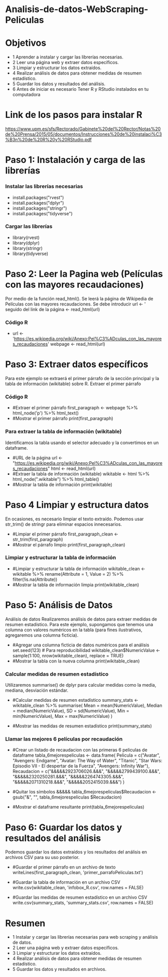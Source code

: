 # Analisis-de-datos-WebScraping-Peliculas
# Objetivos
- 1 Aprender a instalar y cargar las librerías necesarias.
- 2 Leer una página web y extraer datos específicos.
- 3 Limpiar y estructurar los datos extraídos.
- 4 Realizar análisis de datos para obtener medidas de resumen estadístico.
- 5 Guardar los datos y resultados del análisis.
- 6 Antes de iniciar es necesario Tener R y RStudio instalados en tu computadora
  
# Link de los pasos para instalar R 
https://www.upm.es/sfs/Rectorado/Gabinete%20del%20Rector/Notas%20de%20Prensa/2015/05/documentos/Instrucciones%20de%20instalaci%C3%B3n%20de%20R%20y%20RStudio.pdf

# Paso 1: Instalación y carga de las librerías
### Instalar las librerías necesarias
- install.packages("rvest")
- install.packages("dplyr")
- install.packages("stringr")
- install.packages("tidyverse")
### Cargar las librerías
- library(rvest)
- library(dplyr)
- library(stringr)
- library(tidyverse)
# Paso 2: Leer la Pagina web (Películas con las mayores recaudaciones)
Por medio de la función read_html(). Se leerá la página de Wikipedia de Películas con las mayores recaudaciones.
Se debe introducir url <- ' seguido del link de la página <- read_html(url)

### Código R
 - url <- 'https://es.wikipedia.org/wiki/Anexo:Pel%C3%ADculas_con_las_mayores_recaudaciones'
 webpage <- read_html(url)

# Paso 3: Extraer datos específicos 
Para este ejemplo se extraerá el primer párrafo de la sección principal y la tabla de información (wikitable) sobre R.
Extraer el primer párrafo

### Código R
- #Extraer el primer párrafo
first_paragraph <- webpage %>%
     html_node('p') %>%
     html_text()
- #Mostrar el primer párrafo
 print(first_paragraph)
### Para extraer la tabla de información (wikitable)
Identificamos la tabla usando el selector adecuado y la convertimos en un dataframe.
- #URL de la página
 url <- "https://es.wikipedia.org/wiki/Anexo:Pel%C3%ADculas_con_las_mayores_recaudaciones"
 html <- read_html(url)
- #Extraer la tabla de información (wikitable)
 wikitable <- html %>% html_node(".wikitable") %>% html_table()
- #Mostrar la tabla de información
 print(wikitable)

# Paso 4 Limpiar y estructura datos
En ocasiones, es necesario limpiar el texto extraído. Podemos usar str_trim() de stringr para
eliminar espacios innecesarios.  
- #Limpiar el primer párrafo
 first_paragraph_clean <- str_trim(first_paragraph)
- #Mostrar el párrafo limpio
 print(first_paragraph_clean)

### Limpiar y estructurar la tabla de información
- #Limpiar y estructurar la tabla de información
 wikitable_clean <- wikitable %>%
     rename(Attribute = 1, Value = 2) %>%
     filter(!is.na(Attribute))
- #Mostrar la tabla de información limpia
 print(wikitable_clean)

# Paso 5: Análisis de Datos
Análisis de datos Realizaremos análisis de datos para extraer medidas de resumen estadístico. Para este ejemplo, supongamos que tenemos una columna con valores numéricos en la tabla (para fines ilustrativos, agregaremos una columna ficticia).
- #Agregar una columna ficticia de datos numéricos para el análisis
 set.seed(123) # Para reproducibilidad
 wikitable_clean$NumericValue <- sample(1:100, nrow(wikitable_clean), replace
                                      = TRUE)
- #Mostrar la tabla con la nueva columna
 print(wikitable_clean)

### Calcular medidas de resumen estadístico
Utilizaremos summarise() de dplyr para calcular medidas como la media, mediana, desviación estándar.
- #Calcular medidas de resumen estadístico
 summary_stats <- wikitable_clean %>%
     summarise(
         Mean = mean(NumericValue),
         Median = median(NumericValue),
         SD = sd(NumericValue),
         Min = min(NumericValue),
         Max = max(NumericValue)
     ) 
    
- #Mostrar las medidas de resumen estadístico
 print(summary_stats) 


### Llamar las mejores 6 películas por recaudación 
- #Crear un listado de recaudacion con las primeras 6 peliculas de dataframe
 tabla_6mejorespeliculas <- data.frame(
     Pelicula = c("Avatar", "Avengers: Endgame", "Avatar: The Way of Water", "Titanic", "Star Wars: Episodio VII - El despertar de la Fuerza", "Avengers: Infinity War"),
     Recaudacion = c("&&&&&2923706026.&&&", "&&&&&2799439100.&&&", "&&&&&2320250281.&&&", "&&&&&2264743305.&&&", "&&&&&2071310218.&&&", "&&&&&2052415039.&&&")
 )
 
 - #Quitar los símbolos &&&&&
 tabla_6mejorespeliculas$Recaudacion <- gsub("&", "", tabla_6mejorespeliculas $Recaudacion)
 
- #Mostrar el dataframe resultante
 print(tabla_6mejorespeliculas)
                                  
# Paso 6: Guardar los datos y resultados del análisis
Podemos guardar los datos extraídos y los resultados del análisis en archivos CSV para su uso posterior.
- #Guardar el primer párrafo en un archivo de texto
 writeLines(first_paragraph_clean, 'primer_parrafoPeliculas.txt') 
 
- #Guardar la tabla de información en un archivo CSV
 write.csv(wikitable_clean, 'infobox_R.csv', row.names = FALSE)

- #Guardar las medidas de resumen estadístico en un archivo CSV
 write.csv(summary_stats, 'summary_stats.csv', row.names = FALSE)

# Resumen
- 1 Instalar y cargar las librerías necesarias para web scraping y análisis de datos.
- 2 Leer una página web y extraer datos específicos.
- 3 Limpiar y estructurar los datos extraídos.
- 4 Realizar análisis de datos para obtener medidas de resumen estadístico.
- 5 Guardar los datos y resultados en archivos. 



